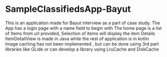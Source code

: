 # SampleClassifiedsApp-Bayut

This is an application made for Bayut interview as a part of case study. 
The App has a login page with a name field to begin with 
The home page is a list of Items from url provided, Selection of items will display the item Details
ItemDetailView is made in Java while the rest of application is in kotlin
Image caching has not been implemented , but can be done using 3rd part libraries like GLide or can develop a library using LruCache and DiskCache
